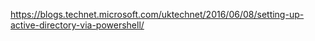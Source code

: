<https://blogs.technet.microsoft.com/uktechnet/2016/06/08/setting-up-active-directory-via-powershell/>
